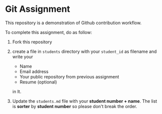 # Git Assignment

This repository is a demonstration of Github contribution workflow. 

To complete this assignment, do as follow: 

1. Fork this repository

2. create a file in `students` directory with your `student_id` as filename and write your 

   * Name
   * Email address
   * Your public repository from previous assignment
   * Resume (optional)

   in It.

3. Update the `students.md` file  with your **student number + name**. The list is **sorter** by **student number** so please don't break the order.

